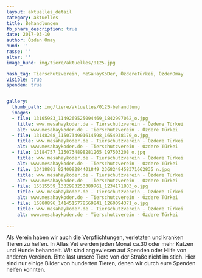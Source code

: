 ```yaml
---
layout: aktuelles_detail
category: aktuelles
title: Behandlungen
fb_share_description: true
date: 2017-03-10
author: Özden Omay
hund: ''
rasse: ''
alter: ''
image_hund: img/tiere/aktuelles/0125.jpg

hash_tag: Tierschutzverein, MeSaHayKoDer, ÖzdereTürkei, ÖzdenOmay
visible: true
spenden: true


gallery:
  thumb_path: img/tiere/aktuelles/0125-behandlung
  images:
  - file: 13105983_1149269525094469_1842997062_o.jpg
    title: www.mesahaykoder.de - Tierschutzverein - Özdere Türkei
    alt: www.mesahaykoder.de - Tierschutzverein - Özdere Türkei
  - file: 13148268_1150734901614598_1654938170_o.jpg
    title: www.mesahaykoder.de - Tierschutzverein - Özdere Türkei
    alt: www.mesahaykoder.de - Tierschutzverein - Özdere Türkei
  - file: 13184757_1150734898281265_197503208_o.jpg
    title: www.mesahaykoder.de - Tierschutzverein - Özdere Türkei
    alt: www.mesahaykoder.de - Tierschutzverein - Özdere Türkei
  - file: 13418801_824009284401849_2368249458371662835_n.jpg
    title: www.mesahaykoder.de - Tierschutzverein - Özdere Türkei
    alt: www.mesahaykoder.de - Tierschutzverein - Özdere Türkei
  - file: 15515559_1332983253389761_1234171803_o.jpg
    title: www.mesahaykoder.de - Tierschutzverein - Özdere Türkei
    alt: www.mesahaykoder.de - Tierschutzverein - Özdere Türkei
  - file: 16880896_1414515778569841_1260094371_o.jpg
    title: www.mesahaykoder.de - Tierschutzverein - Özdere Türkei
    alt: www.mesahaykoder.de - Tierschutzverein - Özdere Türkei
    
---
```


Als Verein haben wir auch die Verpflichtungen, verletzten und kranken Tieren zu helfen. In Atlas Vet werden jeden Monat ca.30 oder mehr Katzen und Hunde behandelt.
Wir sind angewiesen auf Spenden oder Hilfe von anderen Vereinen. 
Bitte last unsere Tiere von der Straße nicht im stich. 
Hier sind nur einige Bilder von hunderten Tieren, denen wir durch eure Spenden helfen konnten.

